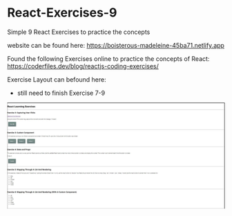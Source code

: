 # React-Exercises-9
Simple 9 React Exercises to practice the concepts

website can be found here: https://boisterous-madeleine-45ba71.netlify.app

Found the following Exercises online to practice the concepts of React: https://coderfiles.dev/blog/reactjs-coding-exercises/

Exercise Layout can befound here: 
- still need to finish Exercise 7-9

![pillars](images/layout.jpg)
